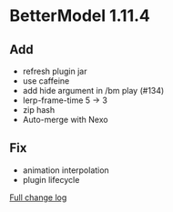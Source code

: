 # BetterModel 1.11.4

## Add
- refresh plugin jar
- use caffeine
- add hide argument in /bm play (#134)
- lerp-frame-time 5 -> 3
- zip hash
- Auto-merge with Nexo

## Fix
- animation interpolation
- plugin lifecycle

[Full change log](https://github.com/toxicity188/BetterModel/compare/1.11.3...1.11.4)